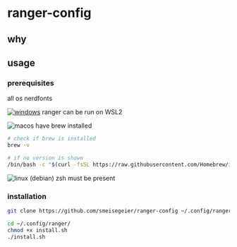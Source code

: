# ranger-config

## why

## usage

### prerequisites

all os
nerdfonts

[![windows](https://badgen.net/badge/icon/windows?icon=windows&label)](https://microsoft.com/windows/)
ranger can be run on WSL2

![macos](https://img.shields.io/badge/macOS-blue?logo=apple&logoColor=white&labelColor=grey)
have brew installed

```bash
# check if brew is installed
brew -v
```

```bash
# if no version is shown
/bin/bash -c "$(curl -fsSL https://raw.githubusercontent.com/Homebrew/install/HEAD/install.sh)"
```

![linux](https://img.shields.io/badge/linux-blue?logo=linux&logoColor=white&labelColor=grey)
(debian)
zsh must be present

### installation

```bash
git clone https://github.com/smeisegeier/ranger-config ~/.config/ranger/
```

```bash
cd ~/.config/ranger/
chmod +x install.sh
./install.sh
```
